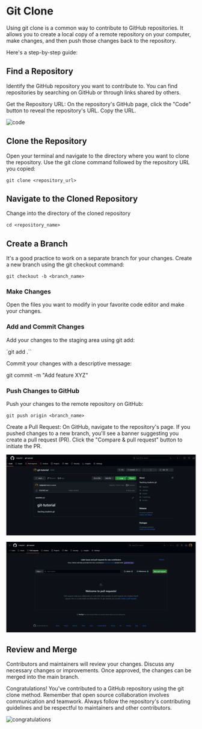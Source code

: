 # Git Clone

Using git clone is a common way to contribute to GitHub repositories. It allows you to create a local copy of a remote repository on your computer, make changes, and then push those changes back to the repository. 

Here's a step-by-step guide:

## Find a Repository
Identify the GitHub repository you want to contribute to. You can find repositories by searching on GitHub or through links shared by others.

Get the Repository URL:
On the repository's GitHub page, click the "Code" button to reveal the repository's URL. Copy the URL.

![code](./images/code)

## Clone the Repository

Open your terminal and navigate to the directory where you want to clone the repository. Use the git clone command followed by the repository URL you copied:

```
git clone <repository_url>

```
## Navigate to the Cloned Repository 

Change into the directory of the cloned repository

```
cd <repository_name>

```
## Create a Branch

It's a good practice to work on a separate branch for your changes. Create a new branch using the git checkout command:

```
git checkout -b <branch_name>

```
### Make Changes

Open the files you want to modify in your favorite code editor and make your changes.

### Add and Commit Changes

Add your changes to the staging area using git add:

`git add .``

Commit your changes with a descriptive message:

git commit -m "Add feature XYZ"

### Push Changes to GitHub

Push your changes to the remote repository on GitHub:

```
git push origin <branch_name>

```

Create a Pull Request:
On GitHub, navigate to the repository's page. If you pushed changes to a new branch, you'll see a banner suggesting you create a pull request (PR). Click the "Compare & pull request" button to initiate the PR.


![pull](./images/pull.png)

![pull](./images/new-pull.png)

## Review and Merge

Contributors and maintainers will review your changes. Discuss any necessary changes or improvements. Once approved, the changes can be merged into the main branch.

Congratulations! You've contributed to a GitHub repository using the git clone method. Remember that open source collaboration involves communication and teamwork. Always follow the repository's contributing guidelines and be respectful to maintainers and other contributors.


![congratulations](https://media.giphy.com/media/BPJmthQ3YRwD6QqcVD/giphy.gif)





